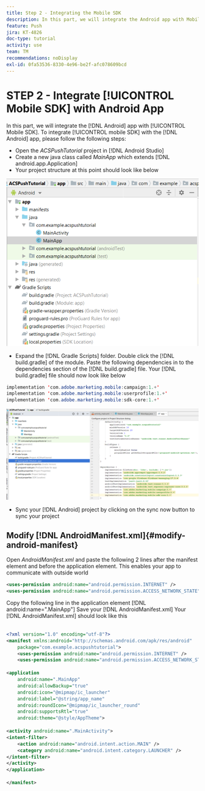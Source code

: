 ```yaml
---
title: Step 2 - Integrating the Mobile SDK
description: In this part, we will integrate the Android app with Mobile SDK. To integrate mobile SDK with the Android app
feature: Push
jira: KT-4826
doc-type: tutorial
activity: use
team: TM
recommendations: noDisplay
exl-id: 0fa53536-8330-4e96-be2f-afc078609bcd
---
```

# STEP 2 - Integrate [!UICONTROL Mobile SDK] with Android App

In this part, we will integrate the [!DNL Android] app with [!UICONTROL Mobile SDK]. To integrate [!UICONTROL mobile SDK] with the [!DNL Android] app, please follow the following steps:

* Open the *ACSPushTutorial* project in [!DNL Android Studio]
* Create a new java class called *MainApp* which extends [!DNL android.app.Application]
* Your project structure at this point should look like below

![main-app](assets/android-main-app.PNG)

* Expand the [!DNL Gradle Scripts] folder. Double click the [!DNL build.gradle] of the module. Paste the following dependencies in to the dependencies section of the [!DNL build.gradle] file. Your [!DNL build.gradle] file should now look like below

<!--
Removed `{.line-numbers}` below
-->

```java
implementation 'com.adobe.marketing.mobile:campaign:1.+'
implementation 'com.adobe.marketing.mobile:userprofile:1.+'
implementation 'com.adobe.marketing.mobile:sdk-core:1.+'
```

![module-gradle](assets/module-build-gradle.PNG)

* Sync your [!DNL Android] project by clicking on the sync now button to sync your project

## Modify [!DNL AndroidManifest.xml]{#modify-android-manifest}

Open *AndroidManifest.xml* and paste the following 2 lines after the manifest element and before the application element. This enables your app to communicate with outside world

<!--
Removed `{.line-numbers}` below
-->

```xml
<uses-permission android:name="android.permission.INTERNET" />
<uses-permission android:name="android.permission.ACCESS_NETWORK_STATE" />

```

Copy the following line in the application element
[!DNL android:name=".MainApp"]
Save your [!DNL AndroidManifest.xml]
Your [!DNL AndroidManifest.xml] should look like this

<!--
Removed `{.line-numbers}` below
-->

```xml

<?xml version="1.0" encoding="utf-8"?>
<manifest xmlns:android="http://schemas.android.com/apk/res/android"
    package="com.example.acspushtutorial">
    <uses-permission android:name="android.permission.INTERNET" />
    <uses-permission android:name="android.permission.ACCESS_NETWORK_STATE" />

<application
    android:name=".MainApp"
    android:allowBackup="true"
    android:icon="@mipmap/ic_launcher"
    android:label="@string/app_name"
    android:roundIcon="@mipmap/ic_launcher_round"
    android:supportsRtl="true"
    android:theme="@style/AppTheme">

<activity android:name=".MainActivity">
<intent-filter>
    <action android:name="android.intent.action.MAIN" />
    <category android:name="android.intent.category.LAUNCHER" />
</intent-filter>
</activity>
</application>

</manifest>
```
